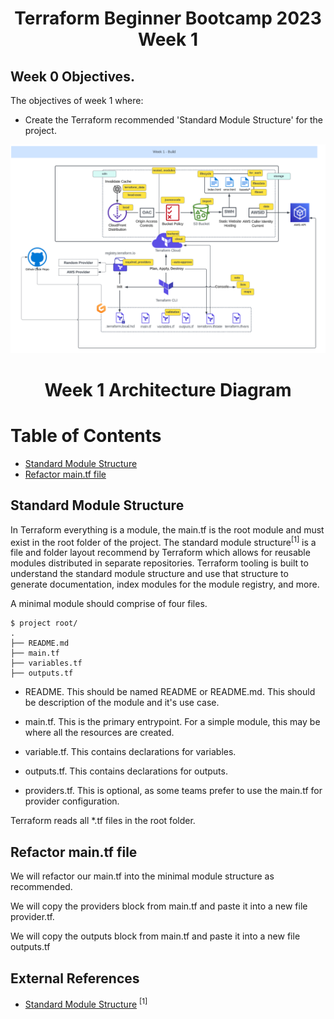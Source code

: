 # <p align=center>Terraform Beginner Bootcamp 2023 Week 1

## Week 0 Objectives.
The objectives of week 1 where:
- Create the Terraform recommended 'Standard Module Structure' for the project.


<p align="center">
  <img src="../assets/week1.PNG"/>
</p>

# <p align=center>Week 1 Architecture Diagram </p>

# Table of Contents

- [Standard Module Structure](#standard-module-structure)
- [Refactor main.tf file](#refactor-maintf-file)


## Standard Module Structure

In Terraform everything is a module, the main.tf is the root module and must exist in the root folder of the project. The standard module structure<sup>[1]</sup> is a file and folder layout recommend by Terraform which allows for reusable modules distributed in separate repositories. Terraform tooling is built to understand the standard module structure and use that structure to generate documentation, index modules for the module registry, and more.

A minimal module should comprise of four files.

```
$ project root/
.
├── README.md
├── main.tf
├── variables.tf
├── outputs.tf
```

- README. This should be named README or README.md. This should be description of the module and it's use case.

- main.tf. This is the primary entrypoint. For a simple module, this may be where all the resources are created.
- variable.tf. This contains declarations for variables.
- outputs.tf. This contains declarations for outputs.
- providers.tf. This is optional, as some teams prefer to use the main.tf for provider configuration.

Terraform reads all *.tf files in the root folder.

## Refactor main.tf file
We will refactor our main.tf into the minimal module structure as recommended.

We will copy the providers block from main.tf and paste it into a new file provider.tf.

We will copy the outputs block from main.tf and paste it into a new file outputs.tf

## External References
- [Standard Module Structure](https://developer.hashicorp.com/terraform/language/modules/develop/structure) <sup>[1]</sup>
